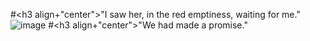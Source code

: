 #<h3 align+"center">"I saw her, in the red emptiness, waiting for me."
![image](https://github.com/user-attachments/assets/ae1b0ae4-c122-4c25-a935-57c5a6d434a2)
#<h3 align+"center">"We had made a promise." 
